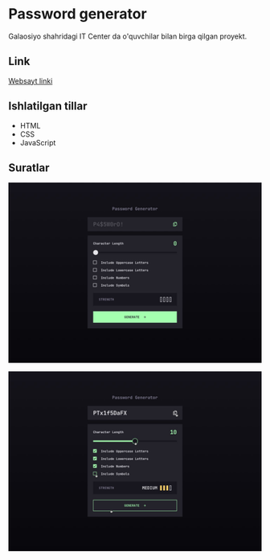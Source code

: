 # Password generator

Galaosiyo shahridagi IT Center da o'quvchilar bilan birga qilgan proyekt.

## Link

[Websayt linki](https://dostonnabotov.github.io/password-generator/)

## Ishlatilgan tillar

- HTML
- CSS
- JavaScript

## Suratlar

![birinchi surat](password-generator.jpg)

![ikkinchi surat](password-generator-1.jpg)
